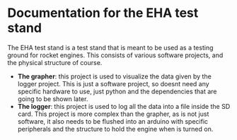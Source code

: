# Documentation for the EHA test stand
The EHA test stand is a test stand that is meant to be used as a testing ground for rocket engines. This consists of various software projects, and the physical structure of course.

* **The grapher**: this project is used to visualize the data given by the logger project. This is just a software project, so doesnt need any specific hardware to use, just python and the dependencies that are going to be shown later.
* **The logger**: this project is used to log all the data into a file inside the SD card. This project is more complex than the grapher, as is not just software, it also needs to be flushed into an arduino with specific peripherals and the structure to hold the engine when is turned on.